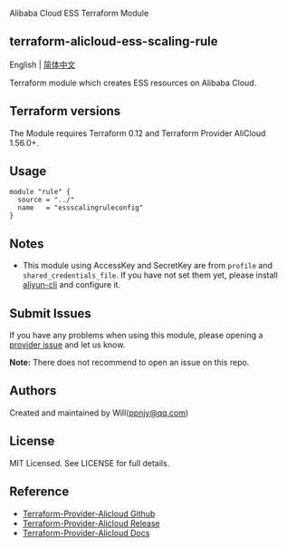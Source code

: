 Alibaba Cloud ESS Terraform Module

terraform-alicloud-ess-scaling-rule
---

English | [简体中文](README-CN.md)

Terraform module which creates ESS resources on Alibaba Cloud.

## Terraform versions

The Module requires Terraform 0.12 and Terraform Provider AliCloud 1.56.0+.

## Usage

```hcl
module "rule" {
  source = "../"
  name   = "essscalingruleconfig"
}
```

## Notes

* This module using AccessKey and SecretKey are from `profile` and `shared_credentials_file`. If you have not set them
  yet, please install [aliyun-cli](https://github.com/aliyun/aliyun-cli#installation) and configure it.

## Submit Issues

If you have any problems when using this module, please opening a [provider issue](https://github.com/terraform-providers/terraform-provider-alicloud/issues/new) and let us know.

**Note:** There does not recommend to open an issue on this repo.

## Authors

Created and maintained by Will(ppnjy@qq.com)

## License

MIT Licensed. See LICENSE for full details.

## Reference

* [Terraform-Provider-Alicloud Github](https://github.com/terraform-providers/terraform-provider-alicloud)
* [Terraform-Provider-Alicloud Release](https://releases.hashicorp.com/terraform-provider-alicloud/)
* [Terraform-Provider-Alicloud Docs](https://www.terraform.io/docs/providers/alicloud/index.html)
